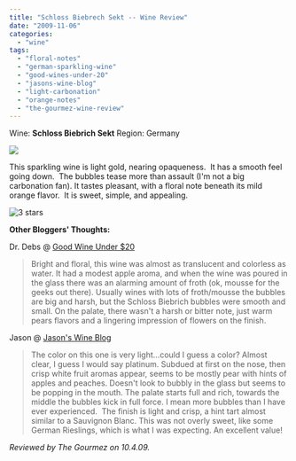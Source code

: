 ```yaml
---
title: "Schloss Biebrech Sekt -- Wine Review"
date: "2009-11-06"
categories:
  - "wine"
tags:
  - "floral-notes"
  - "german-sparkling-wine"
  - "good-wines-under-20"
  - "jasons-wine-blog"
  - "light-carbonation"
  - "orange-notes"
  - "the-gourmez-wine-review"
---
```


Wine: **Schloss Biebrich Sekt** Region: Germany

![](http://www.rebeccagomezfarrell.com/gourmez/photos/schloss.jpg)

This sparkling wine is light gold, nearing opaqueness.  It has a smooth feel going down.  The bubbles tease more than assault (I'm not a big carbonation fan). It tastes pleasant, with a floral note beneath its mild orange flavor.  It is sweet, simple, and appealing.

![3 stars](http://www.rebeccagomezfarrell.com/wp-content/uploads/2009/02/rating_avocado1.gif "rating_avocado1")

**Other Bloggers' Thoughts:**

Dr. Debs @ [Good Wine Under $20](http://goodwineunder20.blogspot.com/2006/12/german-sparkling-wine-nv-schloss.html)

> Bright and floral, this wine was almost as translucent and colorless as water. It had a modest apple aroma, and when the wine was poured in the glass there was an alarming amount of froth (ok, mousse for the geeks out there). Usually wines with lots of froth/mousse the bubbles are big and harsh, but the Schloss Biebrich bubbles were smooth and small. On the palate, there wasn't a harsh or bitter note, just warm pears flavors and a lingering impression of flowers on the finish.

Jason @ [Jason's Wine Blog](http://jasonswineblog.com/2008/05/18/nv-schloss-biebrich-sekt/)

> The color on this one is very light...could I guess a color? Almost clear, I guess I would say platinum. Subdued at first on the nose, then crisp white fruit aromas appear, seems to be mostly pear with hints of apples and peaches. Doesn't look to bubbly in the glass but seems to be popping in the mouth. The palate starts full and rich, towards the middle the bubbles kick in full force. I mean more bubbles than I have ever experienced.  The finish is light and crisp, a hint tart almost similar to a Sauvignon Blanc. This was not overly sweet, like some German Rieslings, which is what I was expecting. An excellent value!

_Reviewed by The Gourmez on 10.4.09._
